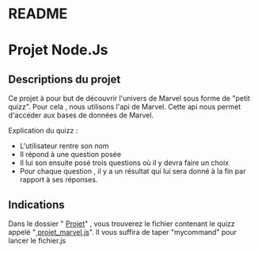 

# README



# Projet Node.Js



## Descriptions du projet


Ce projet à pour but de découvrir l'univers de Marvel sous forme de "petit quizz".
Pour cela , nous utilisons l'api de Marvel. Cette api nous permet d'accéder aux bases de données de Marvel.

Explication du quizz : 

 - L'utilisateur rentre son nom
 - Il répond à une question posée 
 - Il lui son ensuite posé trois questions où il y devra faire un choix 
 - Pour chaque question ,  il y a un résultat qui lui sera donné à la fin par rapport à ses réponses. 


## Indications


Dans le dossier " [Projet](https://github.com/Lilou444/NodesJs/tree/master/Projet)" , vous trouverez le fichier  contenant le quizz appelé "[
projet_marvel.js](https://github.com/Lilou444/NodesJs/blob/master/Projet/projet_marvel.js)".
Il vous suffira de taper  "mycommand" pour lancer le fichier.js

